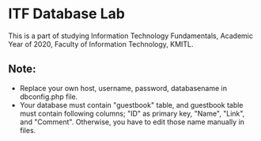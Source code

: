 # ITF Database Lab

This is a part of studying Information Technology Fundamentals, Academic Year of 2020, Faculty of Information Technology, KMITL.


## Note:
- Replace your own host, username, password, databasename in dbconfig.php file.
- Your database must contain "guestbook" table, and guestbook table must contain following columns; "ID" as primary key, "Name", "Link", and "Comment". Otherwise, you have to edit those name manually in files.